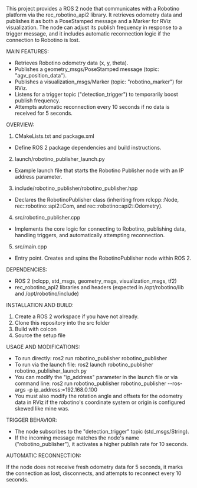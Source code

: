 This project provides a ROS 2 node that communicates with a Robotino platform via the rec_robotino_api2 library. It retrieves odometry data and publishes it as both a PoseStamped message and a Marker for RViz visualization. The node can adjust its publish frequency in response to a trigger message, and it includes automatic reconnection logic if the connection to Robotino is lost.

MAIN FEATURES:

- Retrieves Robotino odometry data (x, y, theta).
- Publishes a geometry_msgs/PoseStamped message (topic: "agv_position_data").
- Publishes a visualization_msgs/Marker (topic: "robotino_marker") for RViz.
- Listens for a trigger topic ("detection_trigger") to temporarily boost publish frequency.
- Attempts automatic reconnection every 10 seconds if no data is received for 5 seconds.

OVERVIEW:

1. CMakeLists.txt and package.xml
- Define ROS 2 package dependencies and build instructions.
2. launch/robotino_publisher_launch.py
- Example launch file that starts the Robotino Publisher node with an IP address parameter.
3. include/robotino_publisher/robotino_publisher.hpp
- Declares the RobotinoPublisher class (inheriting from rclcpp::Node, rec::robotino::api2::Com, and rec::robotino::api2::Odometry).
4. src/robotino_publisher.cpp
- Implements the core logic for connecting to Robotino, publishing data, handling triggers, and automatically attempting reconnection.
5. src/main.cpp
- Entry point. Creates and spins the RobotinoPublisher node within ROS 2.

DEPENDENCIES:

- ROS 2 (rclcpp, std_msgs, geometry_msgs, visualization_msgs, tf2)
- rec_robotino_api2 libraries and headers (expected in /opt/robotino/lib and /opt/robotino/include)

INSTALLATION AND BUILD:

1. Create a ROS 2 workspace if you have not already. 
2. Clone this repository into the src folder
3. Build with colcon
4. Source the setup file 

USAGE AND MODIFICATIONS:

- To run directly: ros2 run robotino_publisher robotino_publisher
- To run via the launch file: ros2 launch robotino_publisher robotino_publisher_launch.py
- You can modify the "ip_address" parameter in the launch file or via command line: ros2 run robotino_publisher robotino_publisher --ros-args -p ip_address:=192.168.0.100
- You must also modify the rotation angle and offsets for the odometry data in RViz if the robotino's coordinate system or origin is configured skewed like mine was.

TRIGGER BEHAVIOR:

- The node subscribes to the "detection_trigger" topic (std_msgs/String).
- If the incoming message matches the node's name ("robotino_publisher"), it activates a higher publish rate for 10 seconds.

AUTOMATIC RECONNECTION:

If the node does not receive fresh odometry data for 5 seconds, it marks the connection as lost, disconnects, and attempts to reconnect every 10 seconds.
